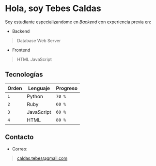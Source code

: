 # Hola, soy Tebes Caldas
Soy estudiante especializandome en *Backend* con experiencia previa en:
 - Backend
>Database
>Web Server
 - Frontend
 >HTML
 >JavaScript


## Tecnologías

|Orden                        |Lenguaje                          |Progreso                         |
|----------------|-------------------------------|-----------------------------|
|`1` |Python           |`70 %`            |
|`2` |Ruby         |`60 %`            |
|`3` |JavaScript|`60 %`            |
|`4` |HTML|`80 %`            |


## Contacto

 - Correo:
 > caldas.tebes@gmail.com